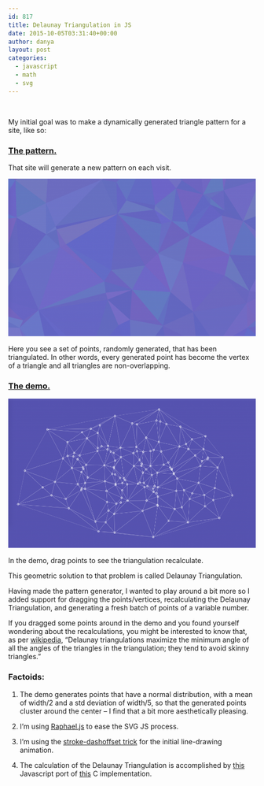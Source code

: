 ```yaml
---
id: 817
title: Delaunay Triangulation in JS
date: 2015-10-05T03:31:40+00:00
author: danya
layout: post
categories:
  - javascript
  - math
  - svg
---
```

<div>
  &nbsp;
</div>

My initial goal was to make a dynamically generated triangle pattern for a site, like so:

### <a href='https://danyalette.com/delaunay/basic.html'  target="_blank">The pattern.</a>

That site will generate a new pattern on each visit.

<a href='https://danyalette.com/delaunay/basic.html' target="_blank"><img style='width:100%' src="/assets/images/uploads/2015/10/Screen-Shot-2015-10-04-at-9.38.43-PM-1024x596.png" width="550" height="320" class="alignnone size-large wp-image-820" /></a>

Here you see a set of points, randomly generated, that has been triangulated. In other words, every generated point has become the vertex of a triangle and all triangles are non-overlapping.

### <a href='https://danyalette.com/delaunay'  target="_blank">The demo.</a>

<a href='https://danyalette.com/delaunay' target="_blank"><img class="alignnone size-large wp-image-818" style="width:100%" src="/assets/images/uploads/2015/10/Screen-Shot-2015-10-04-at-9.32.01-PM-1024x565.png" width="550" height="303" /></a>

In the demo, drag points to see the triangulation recalculate.

<!--more-->

This geometric solution to that problem is called Delaunay Triangulation.

Having made the pattern generator, I wanted to play around a bit more so I added support for dragging the points/vertices, recalculating the Delaunay Triangulation, and generating a fresh batch of points of a variable number.

If you dragged some points around in the demo and you found yourself wondering about the recalculations, you might be interested to know that, as per <a href="https://en.wikipedia.org/wiki/Delaunay_triangulation" target="_blank">wikipedia</a>, &#8220;Delaunay triangulations maximize the minimum angle of all the angles of the triangles in the triangulation; they tend to avoid skinny triangles.&#8221;

### Factoids:

1. The demo generates points that have a normal distribution, with a mean of width/2 and a std deviation of width/5, so that the generated points cluster around the center &#8211; I find that a bit more aesthetically pleasing.

2. I&#8217;m using <a href='http://raphaeljs.com/' target='_blank'>Raphael.js</a> to ease the SVG JS process.

3. I&#8217;m using the <a href='https://jakearchibald.com/2013/animated-line-drawing-svg/' target="_blank">stroke-dashoffset trick</a> for the initial line-drawing animation.

4. The calculation of the Delaunay Triangulation is accomplished by <a href='https://github.com/ironwallaby/delaunay' target='_blank'>this</a> Javascript port of <a href='http://paulbourke.net/papers/triangulate/' target='_blank'>this</a> C implementation.
